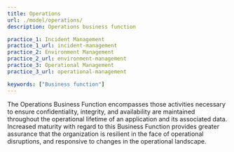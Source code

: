 ```yaml
---
title: Operations
url: ./model/operations/
description: Operations business function

practice_1: Incident Management
practice_1_url: incident-management
practice_2: Environment Management
practice_2_url: environment-management
practice_3: Operational Management
practice_3_url: operational-management

keywords: ["Business function"]
---
```


The Operations Business Function encompasses those activities necessary to ensure confidentiality, integrity, and availability are maintained throughout the operational lifetime of an application and its associated data. Increased maturity with regard to this Business Function provides greater assurance that the organization is resilient in the face of operational disruptions, and responsive to changes in the operational landscape.

